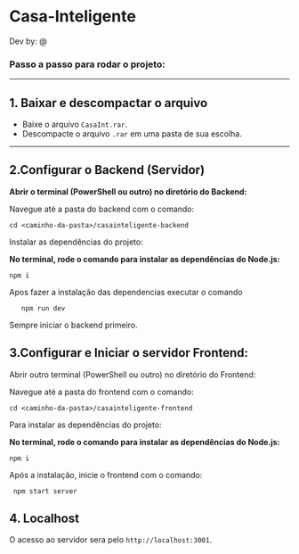 # Casa-Inteligente

Dev by: @

### Passo a passo para rodar o projeto:

---

## 1. Baixar e descompactar o arquivo

- Baixe o arquivo `CasaInt.rar`.
- Descompacte o arquivo `.rar` em uma pasta de sua escolha.

---

## 2.Configurar o Backend (Servidor)

**Abrir o terminal (PowerShell ou outro) no diretório do Backend:**

   Navegue até a pasta do backend com o comando:

   ```
   cd <caminho-da-pasta>/casainteligente-backend
   ```
Instalar as dependências do projeto:

**No terminal, rode o comando para instalar as dependências do Node.js:**
   ```
   npm i
   ```
Apos fazer a instalação das dependencias executar o comando
 ```
    npm run dev
 ```

Sempre iniciar o backend primeiro.

## 3.Configurar e Iniciar o servidor Frontend:

Abrir outro terminal (PowerShell ou outro) no diretório do Frontend:

   Navegue até a pasta do frontend com o comando:

   ```
   cd <caminho-da-pasta>/casainteligente-frontend
   ```
Para instalar as dependências do projeto:

**No terminal, rode o comando para instalar as dependências do Node.js:**
   ```
   npm i
   ```

Após a instalação, inicie o frontend com o comando:
  ```
   npm start server
  ```

## 4. Localhost

O acesso ao servidor sera pelo `http://localhost:3001`.



